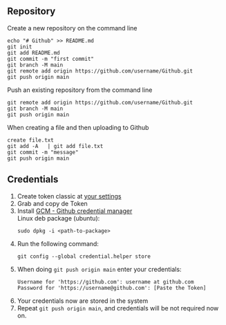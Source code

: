 ## Repository
Create a new repository on the command line
```
echo "# Github" >> README.md
git init
git add README.md
git commit -m "first commit"
git branch -M main
git remote add origin https://github.com/username/Github.git
git push origin main
```
Push an existing repository from the command line
```
git remote add origin https://github.com/username/Github.git
git branch -M main
git push origin main
```
When creating a file and then uploading to Github
```
create file.txt
git add -A   | git add file.txt
git commit -m "message"
git push origin main
```

## Credentials
1. Create token classic at [your settings](https://github.com/settings/apps)
2. Grab and copy de Token
3. Install [GCM - Github credential manager](https://github.com/git-ecosystem/git-credential-manager/blob/release/docs/install.md)
   <br>
   Linux deb package (ubuntu):
   ```
   sudo dpkg -i <path-to-package>
   ```
5. Run the following command:
   ```
   git config --global credential.helper store
   ```
6. When doing `git push origin main` enter your credentials:
   ```
   Username for 'https://github.com': username at github.com
   Password for 'https://username@github.com': [Paste the Token]
   ```
7. Your credentials now are stored in the system
8. Repeat `git push origin main`, and credentials will be not required now on.
   
   
